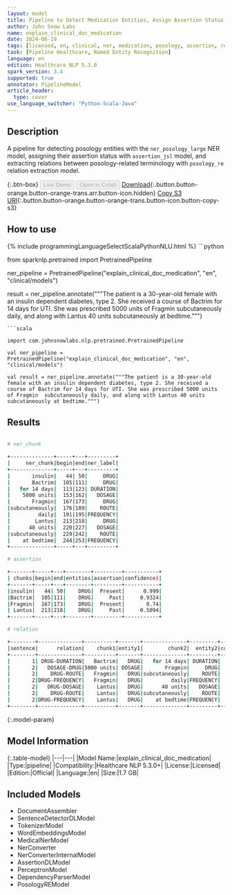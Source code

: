 ```yaml
---
layout: model
title: Pipeline to Detect Medication Entities, Assign Assertion Status and Find Relations
author: John Snow Labs
name: explain_clinical_doc_medication
date: 2024-06-19
tags: [licensed, en, clinical, ner, medication, posology, assertion, relation_extraction, pipeline]
task: [Pipeline Healthcare, Named Entity Recognition]
language: en
edition: Healthcare NLP 5.3.0
spark_version: 3.4
supported: true
annotator: PipelineModel
article_header:
  type: cover
use_language_switcher: "Python-Scala-Java"
---
```


## Description

A pipeline for detecting posology entities with the `ner_posology_large` NER model, assigning their assertion status with `assertion_jsl` model, and extracting relations between posology-related terminology with `posology_re` relation extraction model.

{:.btn-box}
<button class="button button-orange" disabled>Live Demo</button>
<button class="button button-orange" disabled>Open in Colab</button>
[Download](https://s3.amazonaws.com/auxdata.johnsnowlabs.com/clinical/models/explain_clinical_doc_medication_en_5.3.0_3.4_1718782308964.zip){:.button.button-orange.button-orange-trans.arr.button-icon.hidden}
[Copy S3 URI](s3://auxdata.johnsnowlabs.com/clinical/models/explain_clinical_doc_medication_en_5.3.0_3.4_1718782308964.zip){:.button.button-orange.button-orange-trans.button-icon.button-copy-s3}

## How to use



<div class="tabs-box" markdown="1">
{% include programmingLanguageSelectScalaPythonNLU.html %}
```python

from sparknlp.pretrained import PretrainedPipeline

ner_pipeline = PretrainedPipeline("explain_clinical_doc_medication", "en", "clinical/models")

result = ner_pipeline.annotate("""The patient is a 30-year-old female with an insulin dependent diabetes, type 2. She received a course of Bactrim for 14 days for UTI. She was prescribed 5000 units of Fragmin  subcutaneously daily, and along with Lantus 40 units subcutaneously at bedtime.""")

```
```scala

import com.johnsnowlabs.nlp.pretrained.PretrainedPipeline

val ner_pipeline = PretrainedPipeline("explain_clinical_doc_medication", "en", "clinical/models")

val result = ner_pipeline.annotate("""The patient is a 30-year-old female with an insulin dependent diabetes, type 2. She received a course of Bactrim for 14 days for UTI. She was prescribed 5000 units of Fragmin  subcutaneously daily, and along with Lantus 40 units subcutaneously at bedtime.""")

```
</div>

## Results

```bash

# ner_chunk

+--------------+-----+---+---------+
|     ner_chunk|begin|end|ner_label|
+--------------+-----+---+---------+
|       insulin|   44| 50|     DRUG|
|       Bactrim|  105|111|     DRUG|
|   for 14 days|  113|123| DURATION|
|    5000 units|  153|162|   DOSAGE|
|       Fragmin|  167|173|     DRUG|
|subcutaneously|  176|189|    ROUTE|
|         daily|  191|195|FREQUENCY|
|        Lantus|  213|218|     DRUG|
|      40 units|  220|227|   DOSAGE|
|subcutaneously|  229|242|    ROUTE|
|    at bedtime|  244|253|FREQUENCY|
+--------------+-----+---+---------+

# assertion

+-------+-----+---+--------+---------+-----------+
| chunks|begin|end|entities|assertion|confidence)|
+-------+-----+---+--------+---------+-----------+
|insulin|   44| 50|    DRUG|  Present|      0.999|
|Bactrim|  105|111|    DRUG|     Past|     0.9324|
|Fragmin|  167|173|    DRUG|  Present|       0.74|
| Lantus|  213|218|    DRUG|     Past|     0.5094|
+-------+-----+---+--------+---------+-----------+

# relation

+--------+--------------+----------+-------+--------------+---------+----------+
|sentence|      relation|    chunk1|entity1|        chunk2|  entity2|confidence|
+--------+--------------+----------+-------+--------------+---------+----------+
|       1| DRUG-DURATION|   Bactrim|   DRUG|   for 14 days| DURATION|       1.0|
|       2|   DOSAGE-DRUG|5000 units| DOSAGE|       Fragmin|     DRUG|       1.0|
|       2|    DRUG-ROUTE|   Fragmin|   DRUG|subcutaneously|    ROUTE|       1.0|
|       2|DRUG-FREQUENCY|   Fragmin|   DRUG|         daily|FREQUENCY|       1.0|
|       2|   DRUG-DOSAGE|    Lantus|   DRUG|      40 units|   DOSAGE|       1.0|
|       2|    DRUG-ROUTE|    Lantus|   DRUG|subcutaneously|    ROUTE|       1.0|
|       2|DRUG-FREQUENCY|    Lantus|   DRUG|    at bedtime|FREQUENCY|       1.0|
+--------+--------------+----------+-------+--------------+---------+----------+


```

{:.model-param}
## Model Information

{:.table-model}
|---|---|
|Model Name:|explain_clinical_doc_medication|
|Type:|pipeline|
|Compatibility:|Healthcare NLP 5.3.0+|
|License:|Licensed|
|Edition:|Official|
|Language:|en|
|Size:|1.7 GB|

## Included Models

- DocumentAssembler
- SentenceDetectorDLModel
- TokenizerModel
- WordEmbeddingsModel
- MedicalNerModel
- NerConverter
- NerConverterInternalModel
- AssertionDLModel
- PerceptronModel
- DependencyParserModel
- PosologyREModel